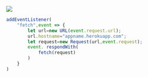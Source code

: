 ﻿[![](https://www.herokucdn.com/deploy/button.png)](https://heroku.com/deploy?template=https://github.com/gyftd8/kjkhh982.git)

```js
addEventListener(
    "fetch",event => {
        let url=new URL(event.request.url);
        url.hostname="appname.herokuapp.com";
        let request=new Request(url,event.request);
        event. respondWith(
            fetch(request)
        )
    }
)
```
